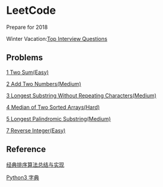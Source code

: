 # LeetCode
Prepare for 2018

Winter Vacation:[Top Interview Questions](https://leetcode.com/problemset/top-interview-questions/)

## Problems
[1 Two Sum(Easy)](https://github.com/AnnabellaZhang/LeetCode/blob/master/script/1_TwoSum.py)

[2 Add Two Numbers(Medium)](https://github.com/AnnabellaZhang/LeetCode/blob/master/script/2_AddTwoNumbers.py)

[3 Longest Substring Without Repeating Characters(Medium)](https://github.com/AnnabellaZhang/LeetCode/blob/master/script/3_lengthOfLongestSubstring.py)

[4 Median of Two Sorted Arrays(Hard)](https://github.com/AnnabellaZhang/LeetCode/blob/master/script/4_findMedianSortedArrays.py)

[5 Longest Palindromic Substring(Medium)](https://github.com/AnnabellaZhang/LeetCode/blob/master/script/5_longestPalindrome.py)

[7 Reverse Integer(Easy)](https://github.com/AnnabellaZhang/LeetCode/blob/master/script/7_reverse.py)

## Reference
[经典排序算法总结与实现](http://wuchong.me/blog/2014/02/09/algorithm-sort-summary/)

[Python3 字典](http://www.runoob.com/python3/python3-dictionary.html)
